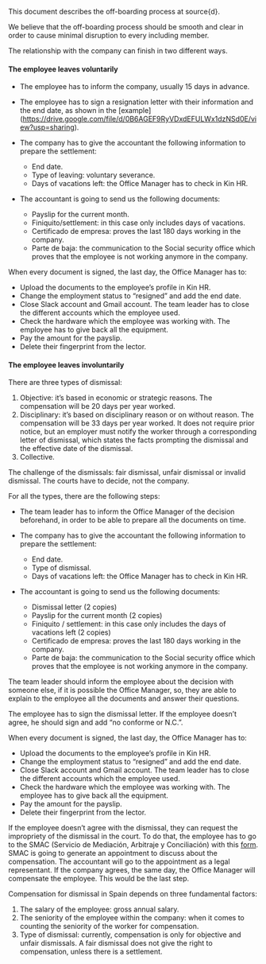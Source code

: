 This document describes the off-boarding process at source{d}.

We believe that the off-boarding process should be smooth and clear in order to cause minimal disruption to every including member.

The relationship with the company can finish in two different ways. 

#### The employee leaves voluntarily

- The employee has to inform the company, usually 15 days in advance. 
- The employee has to sign a resignation letter with their information and the end date, as shown in the [example] (https://drive.google.com/file/d/0B6AGEF9RyVDxdEFULWx1dzNSd0E/view?usp=sharing).
- The company has to give the accountant the following information to prepare the settlement: 
  - End date.
  - Type of leaving: voluntary severance.
  - Days of vacations left: the Office Manager has to check in Kin HR.

- The accountant is going to send us the following documents:
  - Payslip for the current month.
  - Finiquito/settlement: in this case only includes days of vacations.
  - Certificado de empresa: proves the last 180 days working in the company.
  - Parte de baja: the communication to the Social security office which proves that the employee is not working anymore in the company.

When every document is signed, the last day, the Office Manager has to:
- Upload the documents to the employee’s profile in Kin HR. 
- Change the employment status to “resigned” and add the end date.
- Close Slack account and Gmail account. The team leader has to close the different accounts which the employee used. 
- Check the hardware which the employee was working with. The employee has to give back all the equipment.  
- Pay the amount for the payslip. 
- Delete their fingerprint from the lector. 
 
#### The employee leaves involuntarily

There are three types of dismissal:
1. Objective: it’s based in economic or strategic reasons. The compensation will be 20 days per year worked.
2. Disciplinary: it’s based on disciplinary reason or on without reason. The compensation will be 33 days per year worked. It does not require prior notice, but an employer must notify the worker through a corresponding letter of dismissal, which states the facts prompting the dismissal and the effective date of the dismissal.
3. Collective. 

The challenge of the dismissals: fair dismissal, unfair dismissal or invalid dismissal. The courts have to decide, not the company. 

For all the types, there are the following steps:
- The team leader has to inform the Office Manager of the decision beforehand, in order to be able to prepare all the documents on time. 

- The company has to give the accountant the following information to prepare the settlement: 
  - End date.
  - Type of dismissal.
  - Days of vacations left: the Office Manager has to check in Kin HR. 
  
- The accountant is going to send us the following documents:
  - Dismissal letter (2 copies)
  - Payslip for the current month (2 copies)
  - Finiquito / settlement: in this case only includes the days of vacations left (2 copies)
  - Certificado de empresa: proves the last 180 days working in the company.
  - Parte de baja: the communication to the Social security office which proves that the employee is not working anymore in the company. 
 
The team leader should inform the employee about the decision with someone else, if it is possible the Office Manager, so, they are able to explain to the employee all the documents and answer their questions. 

The employee has to sign the dismissal letter. If the employee doesn’t agree, he should sign and add “no conforme or N.C.”. 

When every document is signed, the last day, the Office Manager has to:
- Upload the documents to the employee’s profile in Kin HR. 
- Change the employment status to “resigned” and add the end date.
- Close Slack account and Gmail account. The team leader has to close the different accounts which the employee used. 
- Check the hardware which the employee was working with. The employee has to give back all the equipment.  
- Pay the amount for the payslip. 
- Delete their fingerprint from the lector. 

If the employee doesn’t agree with the dismissal, they can request the impropriety of the dismissal in the court. To do that, the employee has to go to the SMAC (Servicio de Mediación, Arbitraje y Conciliación) with this [form](https://drive.google.com/file/d/0B6AGEF9RyVDxdEFULWx1dzNSd0E/view?usp=sharing). SMAC is going to generate an appointment to discuss about the compensation. The accountant will go to the appointment as a legal representant. If the company agrees, the same day, the Office Manager will compensate the employee. This would be the last step. 

Compensation for dismissal in Spain depends on three fundamental factors:
1. The salary of the employee: gross annual salary.
2. The seniority of the employee within the company: when it comes to counting the seniority of the worker for compensation.
3. Type of dismissal: currently, compensation is only for objective and unfair dismissals. A fair dismissal does not give the right to compensation, unless there is a settlement.
